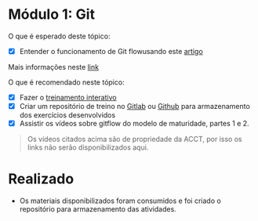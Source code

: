 # **Módulo 1: Git**

O que é esperado deste tópico:
- [x] Entender o funcionamento de Git flowusando este [artigo](https://medium.com/trainingcenter/utilizando-o-fluxo-git-flow-e63d5e0d5e04) 

Mais informações neste [link](https://www.atlassian.com/br/git/tutorials/comparing-workflows/gitflow-workflow)


O que é recomendado neste tópico:
- [x] Fazer o [treinamento interativo](https://learngitbranching.js.org/?locale=pt_BR) 
- [x] Criar um repositório de treino no [Gitlab](https://about.gitlab.com/) ou [Github](https://github.com/) para armazenamento dos exercícios desenvolvidos
- [x] Assistir os vídeos sobre gitflow do modelo de maturidade, partes 1 e 2.
  
> Os vídeos citados acima são de propriedade da ACCT, por isso os links não serão disponibilizados aqui.


# Realizado
- Os materiais disponibilizados foram consumidos e foi criado o repositório para armazenamento das atividades.